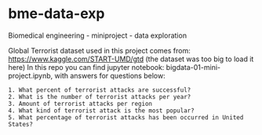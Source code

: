 # bme-data-exp
Biomedical engineering - miniproject - data exploration

Global Terrorist dataset used in this project comes from: https://www.kaggle.com/START-UMD/gtd (the dataset was too big to load it here)
In this repo you can find jupyter notebook: bigdata-01-mini-project.ipynb, with answers for questions below:

	1. What percent of terrorist attacks are successful? 
	2. What is the number of terrorist attacks per year? 
	3. Amount of terrorist attacks per region
	4. What kind of terrorist attack is the most popular? 
	5. What percentage of terrorist attacks has been occurred in United States? 
